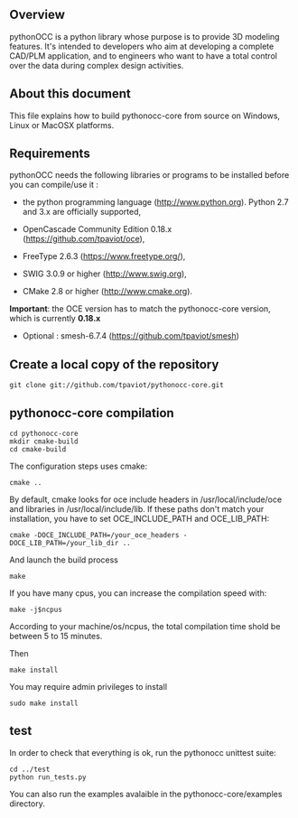 Overview
--------

pythonOCC is a python library whose purpose is to provide 3D modeling features.
It's intended to
developers who aim at developing a complete CAD/PLM application, and to
engineers who want to have a total control over the data during complex design
activities.

About this document
-------------------

This file explains how to build pythonocc-core from source on Windows, Linux or
MacOSX platforms.

Requirements
------------

pythonOCC needs the following libraries or programs to be installed before you
can compile/use it :

- the python programming language (http://www.python.org). Python 2.7 and 3.x
 are officially supported,

- OpenCascade Community Edition 0.18.x (https://github.com/tpaviot/oce),

- FreeType 2.6.3 (https://www.freetype.org/),

- SWIG 3.0.9 or higher (http://www.swig.org),

- CMake 2.8 or higher (http://www.cmake.org).

**Important**: the OCE version has to match the pythonocc-core version,
which is currently **0.18.x**

- Optional : smesh-6.7.4 (https://github.com/tpaviot/smesh)

Create a local copy of the repository
-------------------------------------

    git clone git://github.com/tpaviot/pythonocc-core.git

pythonocc-core compilation
--------------------------

    cd pythonocc-core
    mkdir cmake-build
    cd cmake-build

The configuration steps uses cmake:

    cmake ..

By default, cmake looks for oce include headers in /usr/local/include/oce and
libraries in /usr/local/include/lib. If these paths don't match your
installation, you have to set OCE_INCLUDE_PATH and OCE_LIB_PATH:

    cmake -DOCE_INCLUDE_PATH=/your_oce_headers -DOCE_LIB_PATH=/your_lib_dir ..


And launch the build process

    make

If you have many cpus, you can increase the compilation speed with:

    make -j$ncpus

According to your machine/os/ncpus, the total compilation time shold be
between 5 to 15 minutes.

Then

    make install

You may require admin privileges to install

    sudo make install

test
----
In order to check that everything is ok, run the pythonocc unittest suite:

    cd ../test
    python run_tests.py

You can also run the examples avalaible in the pythonocc-core/examples
directory.
